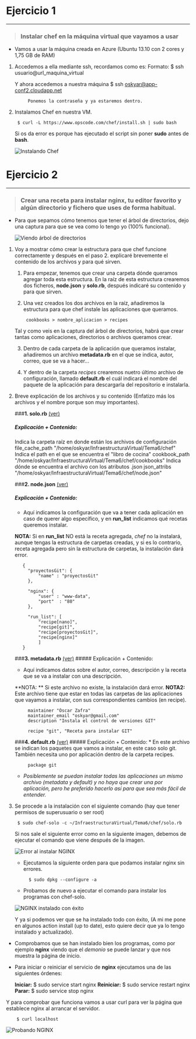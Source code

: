 # Ejercicio 1
-------------

> ### Instalar chef en la máquina virtual que vayamos a usar

* Vamos a usar la máquina creada en Azure (Ubuntu 13.10 con 2 cores y 1,75 GB de RAM)
1. Accedemos a ella mediante ssh, recordamos como es:
	Formato:
		$ ssh usuario@url_maquina_virtual

	Y ahora accedemos a nuestra máquina
        $ ssh oskyar@app-conf2.cloudapp.net
        
        	Ponemos la contraseña y ya estaremos dentro.
        
2. Instalamos Chef en nuestra VM.

		$ curl -L https://www.opscode.com/chef/install.sh | sudo bash
        
     Si os da error es porque has ejecutado el script sin poner **sudo** antes de **bash**.

	![Instalando Chef](https://raw.github.com/oskyar/InfraestructuraVirtual/master/Tema6/img/Ej1-InstalandoChef.png)

# Ejercicio 2
-------------
> ### Crear una receta para instalar nginx, tu editor favorito y algún directorio y fichero que uses de forma habitual.

* Para que sepamos cómo tenemos que tener el árbol de directorios, dejo una captura para que se vea como lo tengo yo (100% funcional).

	![Viendo árbol de directorios](https://raw.github.com/oskyar/InfraestructuraVirtual/master/Tema6/img/Ej2-1.ArbolDeDirectorios.png)

1. Voy a mostrar cómo crear la estructura para que chef funcione correctamente y después en el paso 2. explicaré brevemente el contenido de los archivos y para qué sirven.

	1. Para empezar, tenemos que crear una carpeta dónde queramos agregar toda esta estructura. En la raíz de esta estructura crearemos dos ficheros, **node.json** y **solo.rb**, después indicaré su contenido y para que sirven.

	2. Una vez creados los dos archivos en la raíz, añadiremos la estructura para que chef instale las aplicaciones que queramos.
	
    		cookbooks > nombre_aplicacion > recipes
            
	Tal y como veis en la captura del árbol de directorios, habrá que crear tantas como aplicaciones, directorios o archivos queramos crear.
    
    3. Dentro de cada carpeta de la aplicación que queramos instalar, añadiremos un archivo **metadata.rb** en el que se indica, autor, correo, que se va a hacer...
    
    4. Y dentro de la carpeta *recipes* crearemos nuetro último archivo de configuración, llamado **default.rb** el cuál indicará el nombre del paquete de la aplicación para descargarla del repositorio e instalarla.
    
2. Breve explicación de los archivos y su contenido (Enfatizo más los archivos y el nombre porque son muy importantes).

	###**1. solo.rb**  [(ver)](https://github.com/oskyar/InfraestructuraVirtual/blob/master/Tema6/chef/solo.rb)
	##### Explicación + Contenido:
     Indica la carpeta raíz en donde están los archivos de configuración
        file_cache_path "/home/oskyar/InfraestructuraVirtual/Tema6/chef"
    Indica el path en el que se encuentra el "libro de cocina"
        cookbook_path "/home/oskyar/InfraestructuraVirtual/Tema6/chef/cookbooks"
    Indica dónde se encuentra el archivo con los atributos .json
        json_attribs "/home/oskyar/InfraestructuraVirtual/Tema6/chef/node.json"

    ###**2. node.json**  [(ver)](https://github.com/oskyar/InfraestructuraVirtual/blob/master/Tema6/chef/node.json)
    ##### Explicación + Contenido:
	* Aquí indicamos la configuración que va a tener cada aplicación en caso de querer algo específico, y en **run_list** indicamos qué recetas queremos instalar.
    
    **NOTA:** Si en **run_list**  NO está la receta agregada, *chef* no la instalará, aunque tengas la estructura de carpetas creadas, y si es lo contrario, receta agregada pero sin la estructura de carpetas, la instalación dará error.
        
          {
            "proyectosGit": {
            	"name" : "proyectosGit"
            },
            
			"nginx": {
				"user" : "www-data",
				"port"	: "80"
            },
            
			"run_list": [ 
                "recipe[nano]", 
                "recipe[git]", 
                "recipe[proyectosGit]", 
                "recipe[nginx]" 
                ]
          }

 	###**3. metadata.rb**  [(ver)](https://github.com/oskyar/InfraestructuraVirtual/blob/master/Tema6/chef/cookbooks/git/metadata.rb)
		##### Explicación + Contenido:
	* Aquí indicamos datos sobre el autor, correo, descripción y la receta que se va a instalar con una descripción.

    **NOTA: ** Si este archivo no existe, la instalación dará error.
    **NOTA2:** Este archivo tiene que estar en todas las carpetas de las aplicaciones que vayamos a instalar, con sus correspondientes cambios (en recipe).

            maintainer "Óscar Zafra"
            maintainer_email "oskyar@gmail.com"
            description "Instala el control de versiones GIT"

            recipe "git", "Receta para instalar GIT"

 	###**4. default.rb**  [(ver)](https://github.com/oskyar/InfraestructuraVirtual/blob/master/Tema6/chef/cookbooks/git/recipes/default.rb)
		##### Explicación + Contenido:
		* En este archivo se indican los paquetes que vamos a instalar, en este caso solo git. También necesita uno por aplicación dentro de la carpeta recipes.

    		package git

	* _*Posiblemente se puedan instalar todas las aplicaciones un mismo archivo (metadata y default) y no haya que crear una por aplicación, pero he preferido hacerlo así para que sea más fácil de entender.*_

3. Se procede a la instalación con el siguiente comando (hay que tener permisos de superusuario o ser root)

		$ sudo chef-solo -c ~/InfraestructuraVirtual/Tema6/chef/solo.rb
	
    Si nos sale el siguiente error como en la siguiente imagen, debemos de ejecutar el comando que viene después de la imagen.
    
	![Error al instalar NGINX](https://raw.github.com/oskyar/InfraestructuraVirtual/master/Tema6/img/Ej2-2.ErrorInstalandoNginx.png)

	* Ejecutamos la siguiente orden para que podamos instalar nginx sin errores.
    
    		$ sudo dpkg --configure -a

	* Probamos de nuevo a ejecutar el comando para instalar los programas con chef-solo.

	![NGINX instalado con éxito](https://raw.github.com/oskyar/InfraestructuraVirtual/master/Tema6/img/Ej2-3.NginxInstalado.png)

	Y ya si podemos ver que se ha instalado todo con éxito, (A mi me pone en algunos action install (up to date), esto quiere decir que ya lo tengo instalado y actualizado).
    
* Comprobamos que se han instalado bien los programas, como por ejemplo **nginx** viendo que el *demonio* se puede lanzar y que nos muestra la página de inicio.

* Para iniciar o reiniciar el servicio de **nginx** ejecutamos una de las siguientes órdenes:
	
    **Iniciar:**
    	$ sudo service start nginx
    **Reiniciar:**
		$ sudo service restart nginx
	**Parar:**
    	$ sudo service stop nginx

Y para comprobar que funciona vamos a usar curl para ver la página que establece nginx al arrancar el servidor.

		$ curl localhost
        
![Probando NGINX](https://raw.github.com/oskyar/InfraestructuraVirtual/master/Tema6/img/Ej2-4.ProbandoNginx.png)
